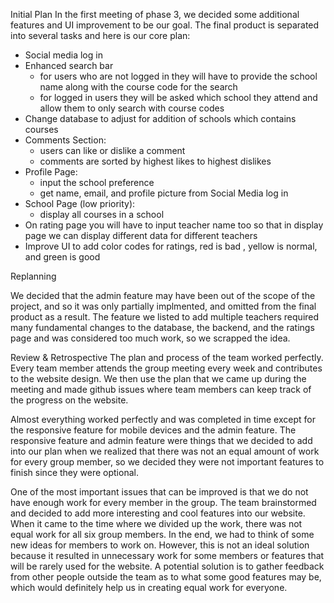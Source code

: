  Initial Plan
In the first meeting of phase 3, we decided some additional features and UI improvement to be our goal. The final product is separated into several tasks and here is our core plan:
- Social media log in
- Enhanced search bar
	- for users who are not logged in they will have to provide the school name along with the course code for the 		search
	- for logged in users they will be asked which school they attend and allow them to only search with course codes
- Change database to adjust for addition of schools which contains courses
- Comments Section:
	- users can like or dislike a comment
	- comments are sorted by highest likes to highest dislikes
- Profile Page:
	- input the school preference
	- get name, email, and profile picture from Social Media log in
- School Page (low priority): 
	- display all courses in a school
- On rating page you will have to input teacher name too so that in display page we can display different data for different teachers
- Improve UI to add color codes for ratings, red is bad , yellow is normal, and green is good

Replanning

We decided that the admin feature may have been out of the scope of the project, and so it was only partially implmented, and omitted from the final product as a result. The feature we listed to add multiple teachers required many fundamental changes to the database, the backend, and the ratings page and was considered too much work, so we scrapped the idea.

Review & Retrospective
The plan and process of the team worked perfectly. Every team member attends the group meeting every week and contributes to the website design. We then use the plan that we came up during the meeting and made github issues where team members can keep track of the progress on the website.

Almost everything worked perfectly and was completed in time except for the responsive feature for mobile devices and the admin feature. The responsive feature and admin feature were things that we decided to add into our plan when we realized that there was not an equal amount of work for every group member, so we decided they were not important features to finish since they were optional.
  
One of the most important issues that can be improved is that we do not have enough work for every member in the group. The team brainstormed and decided to add more interesting and cool features into our website. When it came to the time where we divided up the work, there was not equal work for all six group members. In the end, we had to think of some new ideas for members to work on. However, this is not an ideal solution because it resulted in unnecessary work for some members or features that will be rarely used for the website. A potential solution is to gather feedback from other people outside the team as to what some good features may be, which would definitely help us in creating equal work for everyone.
